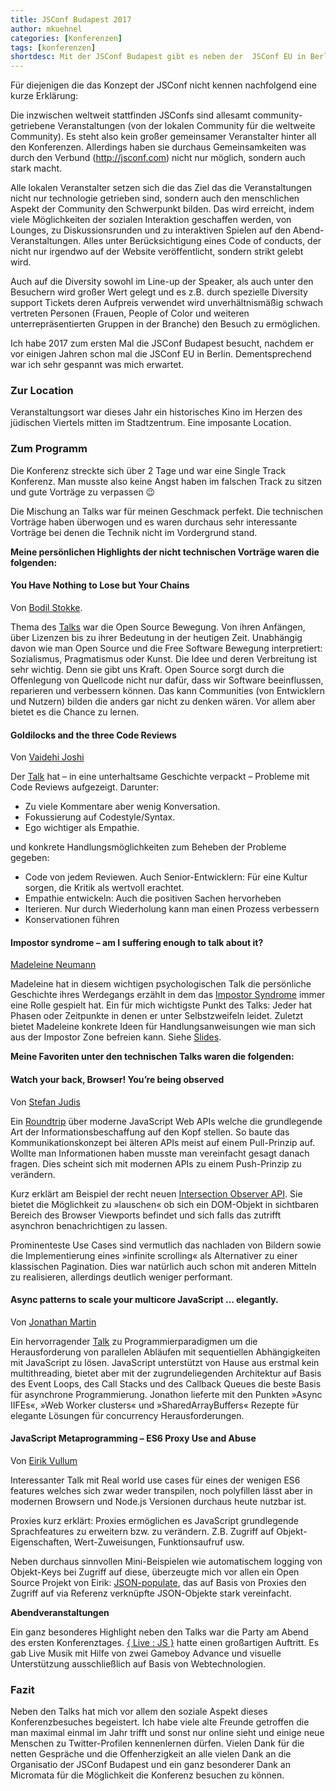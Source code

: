 ```yaml
---
title: JSConf Budapest 2017
author: mkuehnel
categories: [Konferenzen]
tags: [konferenzen]
shortdesc: Mit der JSConf Budapest gibt es neben der  JSConf EU in Berlin (der erste JSConf auf europäischem Boden) und der  JSConf Belgium eine weitere JSConf auf dem europäischen Festland die  2017 bereits zum dritten Mal stattgefunden hat und somit schon eine  gewisse Tradition vorzuweisen hat.
---
```


Für diejenigen die das Konzept der JSConf nicht kennen nachfolgend eine kurze Erklärung:

Die inzwischen weltweit stattfinden JSConfs sind allesamt  community-getriebene Veranstaltungen (von der lokalen Community für die  weltweite Community). Es steht also kein großer gemeinsamer Veranstalter hinter all den Konferenzen. Allerdings haben sie durchaus  Gemeinsamkeiten was durch den Verbund (http://jsconf.com) nicht nur  möglich, sondern auch stark macht.

Alle lokalen Veranstalter setzen sich die das Ziel das die  Veranstaltungen nicht nur technologie getrieben sind, sondern auch den  menschlichen Aspekt der Community den Schwerpunkt bilden. Das wird  erreicht, indem viele Möglichkeiten der sozialen Interaktion geschaffen  werden, von Lounges, zu Diskussionsrunden und zu interaktiven Spielen  auf den Abend-Veranstaltungen. Alles unter Berücksichtigung eines Code  of conducts, der nicht nur irgendwo auf der Website veröffentlicht,  sondern strikt gelebt wird.

Auch auf die Diversity sowohl im Line-up der Speaker, als auch unter  den Besuchern wird großer Wert gelegt und es z.B. durch spezielle  Diversity support Tickets deren Aufpreis verwendet wird  unverhältnismäßig schwach vertreten Personen (Frauen, People of Color  und weiteren unterrepräsentierten Gruppen in der Branche) den Besuch zu  ermöglichen.

Ich habe 2017 zum ersten Mal die JSConf Budapest besucht, nachdem er  vor einigen Jahren schon mal die JSConf EU in Berlin. Dementsprechend  war ich sehr gespannt was mich erwartet.

### Zur Location
Veranstaltungsort war dieses Jahr ein historisches Kino im Herzen des jüdischen Viertels mitten im Stadtzentrum. Eine imposante Location.

### Zum Programm
Die Konferenz streckte sich über 2 Tage und war eine Single Track  Konferenz. Man musste also keine Angst haben im falschen Track zu sitzen und gute Vorträge zu verpassen 😉

Die Mischung an Talks war für meinen Geschmack perfekt. Die  technischen Vorträge haben überwogen und es waren durchaus sehr  interessante Vorträge bei denen die Technik nicht im Vordergrund stand.

**Meine persönlichen Highlights der nicht technischen Vorträge waren die folgenden:**

#### You Have Nothing to Lose but Your Chains

Von [Bodil Stokke](https://twitter.com/bodil).

Thema des [Talks](https://bodil.lol/join-us-now/#0) war  die Open Source Bewegung. Von ihren Anfängen, über Lizenzen bis zu ihrer Bedeutung in der heutigen Zeit. Unabhängig davon wie man Open Source  und die Free Software Bewegung interpretiert: Sozialismus, Pragmatismus  oder Kunst. Die Idee und deren Verbreitung ist sehr wichtig. Denn sie  gibt uns Kraft. Open Source sorgt durch die Offenlegung von Quellcode  nicht nur dafür, dass wir Software beeinflussen, reparieren und  verbessern können. Das kann Communities (von Entwicklern und Nutzern)  bilden die anders gar nicht zu denken wären. Vor allem aber bietet es  die Chance zu lernen.

#### Goldilocks and the three Code Reviews

Von [Vaidehi Joshi](https://twitter.com/vaidehijoshi)

Der [Talk](http://slides.com/vaidehijoshi/better-code-reviews#/) hat – in eine unterhaltsame Geschichte verpackt – Probleme mit Code Reviews aufgezeigt. Darunter:

- Zu viele Kommentare aber wenig Konversation.
- Fokussierung auf Codestyle/Syntax.
- Ego wichtiger als Empathie.

und konkrete Handlungsmöglichkeiten zum Beheben der Probleme gegeben:

- Code von jedem Reviewen. Auch Senior-Entwicklern: Für eine Kultur sorgen, die Kritik als wertvoll erachtet.
- Empathie entwickeln: Auch die positiven Sachen hervorheben
- Iterieren. Nur durch Wiederholung kann man einen Prozess verbessern
- Konservationen führen

#### Impostor syndrome – am I suffering enough to talk about it?

[Madeleine Neumann](https://twitter.com/maggysche)

Madeleine hat in diesem wichtigen psychologischen Talk die persönliche Geschichte ihres Werdegangs erzählt in dem das [Impostor Syndrome](https://medium.com/@Maggysche/impostor-syndrome-am-i-suffering-enough-to-write-about-it-5de8074f2c60) immer eine Rolle gespielt hat. Ein für mich wichtigste Punkt des Talks: Jeder hat Phasen oder Zeitpunkte in denen er unter Selbstzweifeln leidet.  Zuletzt bietet Madeleine konkrete Ideen für Handlungsanweisungen wie man sich aus der Impostor Zone befreien kann. Siehe [Slides](https://www.slideshare.net/MadeleineNeumann/jsconf-budapest-impostor-syndrome-am-i-suffering-enough-to-talk-about-it).

**Meine Favoriten unter den technischen Talks waren die folgenden:**

#### Watch your back, Browser! You’re being observed

Von [Stefan Judis](https://twitter.com/stefanjudis)

Ein [Roundtrip](https://speakerdeck.com/stefanjudis/watch-your-back-browser-youre-being-observed) über moderne JavaScript Web APIs welche die grundlegende Art der  Informationsbeschaffung auf den Kopf stellen. So baute das  Kommunikationskonzept bei älteren APIs meist auf einem Pull-Prinzip auf. Wollte man Informationen haben musste man vereinfacht gesagt danach  fragen. Dies scheint sich mit modernen APIs zu einem Push-Prinzip zu  verändern.

Kurz erklärt am Beispiel der recht neuen [Intersection Observer API](https://developer.mozilla.org/en-US/docs/Web/API/Intersection_Observer_API). Sie bietet die Möglichkeit zu »lauschen« ob sich ein DOM-Objekt in  sichtbaren Bereich des Browser Viewports befindet und sich falls das  zutrifft asynchron benachrichtigen zu lassen.

Prominenteste Use Cases sind vermutlich das nachladen von Bildern  sowie die Implementierung eines »infinite scrolling« als Alternativer zu einer klassischen Pagination. Dies war natürlich auch schon mit anderen Mitteln zu realisieren, allerdings deutlich weniger performant.

#### Async patterns to scale your multicore JavaScript … elegantly.

Von [Jonathan Martin](https://twitter.com/nybblr)

Ein hervorragender [Talk](https://speakerdeck.com/nybblr/async-patterns-to-scale-your-multicore-javascript-dot-dot-dot-elegantly) zu Programmierparadigmen um die Herausforderung von parallelen Abläufen  mit sequentiellen Abhängigkeiten mit JavaScript zu lösen. JavaScript  unterstützt von Hause aus erstmal kein multithreading, bietet aber mit  der zugrundeliegenden Architektur auf Basis des Event Loops, des Call  Stacks und des Callback Queues die beste Basis für asynchrone  Programmierung. Jonathon lieferte mit den Punkten »Async IIFEs«, »Web  Worker clusters« und »SharedArrayBuffers« Rezepte für elegante Lösungen  für concurrency Herausforderungen.

#### JavaScript Metaprogramming – ES6 Proxy Use and Abuse

Von [Eirik Vullum](https://twitter.com/eiriklv)

Interessanter Talk mit Real world use cases für eines der wenigen ES6 features welches sich zwar weder transpilen, noch polyfillen lässt aber in modernen Browsern und Node.js Versionen durchaus heute nutzbar ist.

Proxies kurz erklärt: Proxies ermöglichen es JavaScript grundlegende  Sprachfeatures zu erweitern bzw. zu verändern. Z.B. Zugriff auf  Objekt-Eigenschaften, Wert-Zuweisungen, Funktionsaufruf usw.

Neben durchaus sinnvollen Mini-Beispielen wie automatischem logging  von Objekt-Keys bei Zugriff auf diese, überzeugte mich vor allen ein  Open Source Projekt von Eirik: [JSON-populate](https://github.com/eiriklv/json-populate), das auf Basis von Proxies den Zugriff auf via Referenz verknüpfte JSON-Objekte stark vereinfacht.

**Abendveranstaltungen**

Ein ganz besonderes Highlight neben den Talks war die Party am Abend des ersten Konferenztages. [{ Live : JS }](http://livejs.network/) hatte einen großartigen Auftritt. Es gab Live Musik mit Hilfe von zwei  Gameboy Advance und visuelle Unterstützung ausschließlich auf Basis von  Webtechnologien.

### Fazit

Neben den Talks hat mich vor allem den soziale Aspekt dieses  Konferenzbesuches begeistert. Ich habe viele alte Freunde getroffen die  man maximal einmal im Jahr trifft und sonst nur online sieht und einige  neue Menschen zu Twitter-Profilen kennenlernen dürfen. Vielen Dank für  die netten Gespräche und die Offenherzigkeit an alle vielen Dank an die  Organisatio der JSConf Budapest und ein ganz besonderer Dank an  Micromata für die Möglichkeit die Konferenz besuchen zu können.